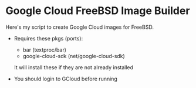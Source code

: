Google Cloud FreeBSD Image Builder
==================================

Here's my script to create Google Cloud images for FreeBSD.

* Requires these pkgs (ports):
  * bar (textproc/bar)
  * google-cloud-sdk (net/google-cloud-sdk)

  It will install these if they are not already installed

* You should login to GCloud before running
